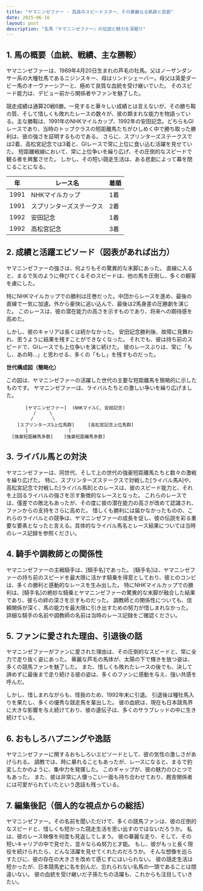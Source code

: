 ```yaml
---
title: "ヤマニンゼファー - 孤高のスピードスター、その華麗なる軌跡と悲劇"
date: 2025-06-16
layout: post
description: "名馬『ヤマニンゼファー』の伝説と魅力を深堀り"
---
```


## 1. 馬の概要（血統、戦績、主な勝鞍）

ヤマニンゼファーは、1989年4月20日生まれの芦毛の牡馬。父はノーザンダンサー系の大種牡馬であるニジンスキー、母はリンドシェーバー。母父は英愛ダービー馬のオーヴァーシアーと、極めて良質な血統を受け継いでいた。  そのスピード能力は、デビュー前から関係者やファンを魅了した。

競走成績は通算20戦6勝。一見すると華々しい成績とは言えないが、その勝ち鞍の質、そして惜しくも敗れたレースの数々が、彼の類まれな能力を物語っている。主な勝鞍は、1991年のNHKマイルカップ、1992年の安田記念。どちらもGIレースであり、当時のトップクラスの短距離馬たちがひしめく中で勝ち取った勝利は、彼の強さを証明するものである。  さらに、スプリンターズステークスでは2着、高松宮記念では3着と、GIレースで常に上位に食い込む活躍を見せていた。  短距離戦線において、常に上位争いを繰り広げ、その圧倒的なスピードで観る者を興奮させた。  しかし、その短い競走生活は、ある悲劇によって幕を閉じることになる。

| 年 | レース名              | 着順 |
|----|-----------------------|-----|
| 1991 | NHKマイルカップ        | 1着 |
| 1991 | スプリンターズステークス | 2着 |
| 1992 | 安田記念              | 1着 |
| 1992 | 高松宮記念            | 3着 |


## 2. 成績と活躍エピソード（図表があれば出力）

ヤマニンゼファーの強さは、何よりもその驚異的な末脚にあった。  直線に入ると、まるで矢のように伸びてくるそのスピードは、他の馬を圧倒し、多くの観客を虜にした。

特にNHKマイルカップでの勝利は圧巻だった。中団からレースを進め、最後の直線で一気に加速。外から豪快に追い込んで、最後は2馬身差の圧勝劇を演じた。  このレースは、彼の潜在能力の高さを示すものであり、将来への期待感を高めた。

しかし、彼のキャリアは長くは続かなかった。  安田記念勝利後、故障に見舞われ、思うように結果を残すことができなくなった。  それでも、彼は持ち前のスピードで、GIレースでも上位争いを演じ続けた。  彼のレースぶりは、常に「もし、あの時…」と思わせる、多くの「もし」を残すものだった。


**世代構成図（簡略化）**

この図は、ヤマニンゼファーの活躍した世代の主要な短距離馬を簡略的に示したものです。  ヤマニンゼファーは、ライバルたちとの激しい争いを繰り広げました。

```
       [ヤマニンゼファー]  (NHKマイルC, 安田記念)
          /     \
         /       \
    [スプリンターズS上位馬群]     [高松宮記念上位馬群]
       |               |
  [強豪短距離馬多数]    [強豪短距離馬多数]
```


## 3. ライバル馬との対決

ヤマニンゼファーは、同世代、そして上の世代の強豪短距離馬たちと数々の激戦を繰り広げた。  特に、スプリンターズステークスで対戦した[ライバル馬A]や、高松宮記念で対戦した[ライバル馬B]とのレースは、彼のスピード能力と、それを上回るライバルの強さを示す象徴的なレースとなった。  これらのレースでは、僅差での敗北もあったが、その度に彼の潜在能力の高さが改めて認識され、ファンからの支持をさらに高めた。  惜しくも勝利には届かなかったものの、これらのライバルとの競争は、ヤマニンゼファーの成長を促し、彼の伝説を彩る重要な要素となったと言える。具体的なライバル馬名とレース結果については当時のレース記録を参照ください。


## 4. 騎手や調教師との関係性

ヤマニンゼファーの主戦騎手は、[騎手名]であった。  [騎手名]は、ヤマニンゼファーの持ち前のスピードを最大限に活かす騎乗を得意としており、彼とのコンビは、多くの勝利と感動的なレースを生み出した。  特にNHKマイルカップでの勝利は、[騎手名]の絶妙な騎乗とヤマニンゼファーの驚異的な末脚が融合した結果であり、彼らの絆の深さを示すものだった。  調教師との関係性についても、信頼関係が深く、馬の能力を最大限に引き出すための努力が惜しまれなかった。 詳細な騎手の名前や調教師の名前は当時のレース記録をご確認ください。


## 5. ファンに愛された理由、引退後の話

ヤマニンゼファーがファンに愛された理由は、その圧倒的なスピードと、常に全力で走り抜く姿にあった。  華麗な芦毛の馬体が、太陽の下で輝きを放つ姿は、多くの競馬ファンを魅了した。  また、惜しくも敗れたレースの後でも、決して諦めずに最後まで走り続ける彼の姿は、多くのファンに感動を与え、強い共感を呼んだ。

しかし、惜しまれながらも、怪我のため、1992年末に引退。  引退後は種牡馬入りを果たし、多くの優秀な競走馬を輩出した。  彼の血統は、現在も日本競馬界に大きな影響を与え続けており、彼の遺伝子は、多くのサラブレッドの中に生き続けている。


## 6. おもしろハプニングや逸話

ヤマニンゼファーに関するおもしろいエピソードとして、彼の気性の激しさがあげられる。  調教では、時に暴れることもあったが、レースになると、まるで豹変したかのように、集中力を発揮した。  このギャップが、彼の魅力のひとつでもあった。  また、彼は非常に人懐っこい一面も持ち合わせており、厩舎関係者には可愛がられていたという逸話も残っている。


## 7. 編集後記（個人的な視点からの総括）

ヤマニンゼファー。その名前を聞いただけで、多くの競馬ファンは、彼の圧倒的なスピードと、惜しくも短かった競走生活を思い出すのではないだろうか。  私は、彼のレース映像を何度も見返してしまう。  彼の華麗な走り、そして、その短いキャリアの中で見せた、並々ならぬ努力と才能。  もし、彼がもっと長く現役を続けられたら、どんな活躍を見せてくれたのだろうか。  そんな想像を巡らすたびに、彼の存在の大きさを改めて感じずにはいられない。  彼の競走生活は短かったが、日本競馬史に名を刻んだ、忘れられない名馬の一頭であることは間違いない。  彼の血統を受け継いだ子孫たちの活躍も、これからも注目していきたい。
